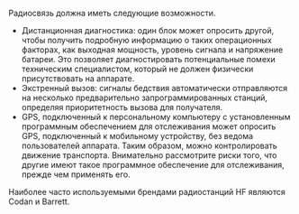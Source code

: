 [Title]: # (Возможности)
[Order]: # (8)

Радиосвязь должна иметь следующие возможности. 

* Дистанционная диагностика: один блок может опросить другой, чтобы получить подробную информацию о таких операционных факторах, как выходная мощность, уровень сигнала и напряжение батареи. Это позволяет диагностировать потенциальные помехи техническим специалистом, который не должен физически присутствовать на аппарате.
* Экстренный вызов: сигналы бедствия автоматически отправляются на несколько предварительно запрограммированных станций, определяя приоритетность вызова для получателя.
* GPS, подключенный к персональному компьютеру с установленным программным обеспечением для отслеживания может опросить GPS, подключенный к мобильному устройству, без ведома пользователей аппарата. Таким образом, можно контролировать движение транспорта. Внимательно рассмотрите риски того, что другие имеют такое программное обеспечение для отслеживания, прежде чем применять его.

Наиболее часто используемыми брендами радиостанций HF являются Codan и Barrett.
